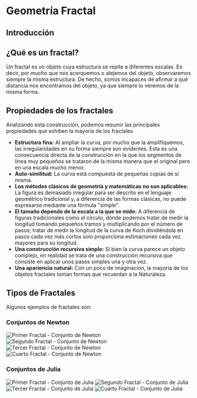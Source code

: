 # Geometría Fractal 
## Introducción
## ¿Qué es un fractal?
Un fractal es un objeto cuya estructura se repite a diferentes escalas. Es decir, por mucho que nos acerquemos o alejemos del objeto, observaremos siempre la misma estructura. De hecho, somos incapaces de afirmar a qué distancia nos encontramos del objeto, ya que siempre lo veremos de la misma forma.
## Propiedades de los fractales 
Analizando esta construcción, podemos resumir las principales propiedades que exhiben la mayoría de los fractales
- **Estructura fina:** Al ampliar la curva, por mucho que la amplifiquemos, las irregularidades en su forma siempre son evidentes. Esta es una consecuencia directa de la construcción en la que los segmentos de línea muy pequeños se trataron de la misma manera que el original pero en una escala mucho menor.
- **Auto-similitud:** La curva está compuesta de pequeñas copias de sí misma.
- **Los métodos clásicos de geometría y matemáticas no son aplicables:** La figura es demasiado irregular para ser descrito en el lenguaje geométrico tradicional y, a diferencia de las formas clásicas, no puede expresarse mediante una fórmula "simple".
- **El tamaño depende de la escala a la que se mide:** A diferencia de figuras tradicionales como el círculo, dónde podemos tratar de medir la longitud tomando pequeños tramos y multiplicando por el número de pasos; tratar de medir la longitud de la curva de Koch dividiéndola en pasos cada vez más cortos solo proporciona estimaciones cada vez mayores para su longitud.
- **Una construcción recursiva simple:** Si bien la curva parece un objeto complejo, en realidad se trata de una construcción recursiva que consiste en aplicar unos pasos simples una y otra vez.
- **Una apariencia natural:** Con un poco de imaginación, la mayoría de los objetos fractales toman formas que recuerdan a la Naturaleza.
## Tipos de Fractales 
Algunos ejemplos de fractales son:
### Conjuntos de Newton
![Primer Fractal - Conjunto de Newton](https://raw.githubusercontent.com/mgarciag10/Galeria-Fractal/master/newton%201.png)
![Segundo Fractal - Conjunto de Newton](https://raw.githubusercontent.com/mgarciag10/Galeria-Fractal/master/newton%202.png)
![Tercer Fractal - Conjunto de Newton](https://raw.githubusercontent.com/mgarciag10/Galeria-Fractal/master/newton%203.png)
![Cuarto Fractal - Conjunto de Newton](https://raw.githubusercontent.com/mgarciag10/Galeria-Fractal/master/newton.png)

### Conjuntos de Julia
![Primer Fractal - Conjunto de Julia](https://raw.githubusercontent.com/mgarciag10/Galeria-Fractal/master/julia%201.png)
![Segundo Fractal - Conjunto de Julia](https://raw.githubusercontent.com/mgarciag10/Galeria-Fractal/master/julia%202.png)
![Tercer Fractal - Conjunto de Julia](https://raw.githubusercontent.com/mgarciag10/Galeria-Fractal/master/julia%203.png)
![Cuarto Fractal - Conjunto de Julia](https://raw.githubusercontent.com/mgarciag10/Galeria-Fractal/master/julia%204.png)
